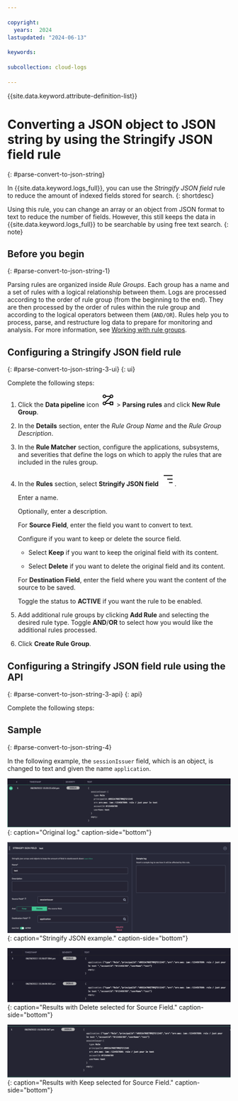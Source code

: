 ```yaml
---

copyright:
  years:  2024
lastupdated: "2024-06-13"

keywords:

subcollection: cloud-logs

---
```


{{site.data.keyword.attribute-definition-list}}



# Converting a JSON object to JSON string by using the Stringify JSON field rule
{: #parse-convert-to-json-string}

In {{site.data.keyword.logs_full}}, you can use the *Stringify JSON field* rule to reduce the amount of indexed fields stored for search.
{: shortdesc}

Using this rule, you can change an array or an object from JSON format to text to reduce the number of fields. However, this still keeps the data in {{site.data.keyword.logs_full}} to be searchable by using free text search.
{: note}

## Before you begin
{: #parse-convert-to-json-string-1}

Parsing rules are organized inside *Rule Groups*. Each group has a name and a set of rules with a logical relationship between them. Logs are processed according to the order of rule group (from the beginning to the end). They are then processed by the order of rules within the rule group and according to the logical operators between them (`AND/OR`). Rules help you to process, parse, and restructure log data to prepare for monitoring and analysis. For more information, see [Working with rule groups](/docs/cloud-logs?topic=cloud-logs-rules_groups).



## Configuring a Stringify JSON field rule
{: #parse-convert-to-json-string-3-ui}
{: ui}

Complete the following steps:

1. Click the **Data pipeline** icon ![Data pipeline icon](/icons/data-pipeline.svg "Data pipeline") > **Parsing rules** and click **New Rule Group**.

2. In the **Details** section, enter the *Rule Group Name* and the *Rule Group Description*.

3. In the **Rule Matcher** section, configure the applications, subsystems, and severities that define the logs on which to apply the rules that are included in the rules group.

4. In the **Rules** section, select **Stringify JSON field** ![JSON Stringify parsing rule icon](/icons/STRINGIFY.svg "JSON Stringify").

    Enter a name.

    Optionally, enter a description.

    For **Source Field**, enter the field you want to convert to text.

    Configure if you want to keep or delete the source field.

    - Select **Keep** if you want to keep the original field with its content.

    - Select **Delete** if you want to delete the original field and its content.

    For **Destination Field**, enter the field where you want the content of the source to be saved.

    Toggle the status to **ACTIVE** if you want the rule to be enabled.

5. Add additional rule groups by clicking **Add Rule** and selecting the desired rule type. Toggle **AND**/**OR** to select how you would like the additional rules processed.

6. Click **Create Rule Group**.


## Configuring a Stringify JSON field rule using the API
{: #parse-convert-to-json-string-3-api}
{: api}

Complete the following steps:




## Sample
{: #parse-convert-to-json-string-4}


In the following example, the `sessionIssuer` field, which is an object, is changed to text and given the name `application`.

![Original log.](images/Screen-Shot-2022-06-29-at-3-23-04-PM-1024x224.png "Original log."){: caption="Original log." caption-side="bottom"}

![Stringify JSON example.](images/Screen-Shot-2022-06-29-at-3-09-55-PM-1024x416.png "Stringify JSON example."){: caption="Stringify JSON example." caption-side="bottom"}

![Results with Delete selected for Source Field.](images/Screen-Shot-2022-06-29-at-3-28-09-PM-1024x249.png "Results with Delete selected for Source Field."){: caption="Results with Delete selected for Source Field." caption-side="bottom"}

![Results with Keep selected for Source Field.](images/Screen-Shot-2022-06-29-at-3-29-50-PM-1024x241.png "Results with Keep selected for Source Field."){: caption="Results with Keep selected for Source Field." caption-side="bottom"}
